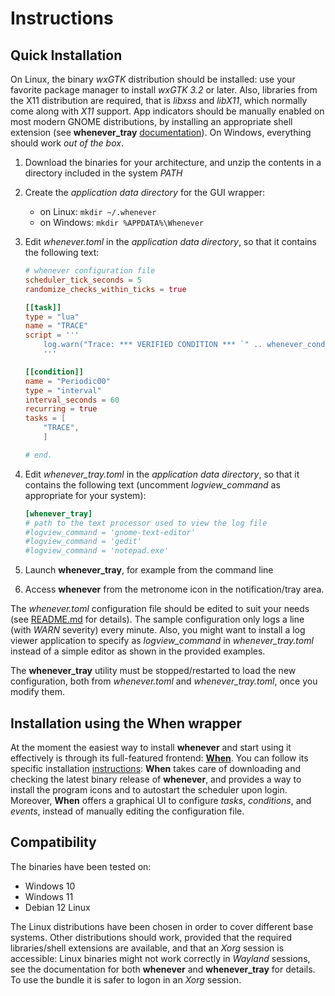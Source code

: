 # Instructions

## Quick Installation

On Linux, the binary _wxGTK_ distribution should be installed: use your favorite package manager to install _wxGTK 3.2_ or later. Also, libraries from the X11 distribution are required, that is _libxss_ and _libX11_, which normally come along with _X11_ support. App indicators should be manually enabled on most modern GNOME distributions, by installing an appropriate shell extension (see **whenever_tray** [documentation](https://github.com/almostearthling/whenever_tray/blob/main/README.md)). On Windows, everything should work _out of the box_.

1. Download the binaries for your architecture, and unzip the contents in a directory included in the system _PATH_
2. Create the _application data directory_ for the GUI wrapper:

    - on Linux: `mkdir ~/.whenever`
    - on Windows: `mkdir %APPDATA%\Whenever`

3. Edit _whenever.toml_ in the _application data directory_, so that it contains the following text:

    ```toml
    # whenever configuration file
    scheduler_tick_seconds = 5
    randomize_checks_within_ticks = true

    [[task]]
    type = "lua"
    name = "TRACE"
    script = '''
        log.warn("Trace: *** VERIFIED CONDITION *** `" .. whenever_condition .. "`");
        '''

    [[condition]]
    name = "Periodic00"
    type = "interval"
    interval_seconds = 60
    recurring = true
    tasks = [
        "TRACE",
        ]

    # end.
    ```

4. Edit _whenever_tray.toml_ in the _application data directory_, so that it contains the following text (uncomment _logview_command_ as appropriate for your system):

    ```toml
    [whenever_tray]
    # path to the text processor used to view the log file
    #logview_command = 'gnome-text-editor'
    #logview_command = 'gedit'
    #logview_command = 'notepad.exe'
    ```

5. Launch **whenever_tray**, for example from the command line
6. Access **whenever** from the metronome icon in the notification/tray area.

The _whenever.toml_ configuration file should be edited to suit your needs (see [README.md](https://github.com/almostearthling/whenever/blob/main/README.md) for details). The sample configuration only logs a line (with _WARN_ severity) every minute. Also, you might want to install a log viewer application to specify as _logview_command_ in _whenever_tray.toml_ instead of a simple editor as shown in the provided examples.

The **whenever_tray** utility must be stopped/restarted to load the new configuration, both from _whenever.toml_ and _whenever_tray.toml_, once you modify them.


## Installation using the When wrapper

At the moment the easiest way to install **whenever** and start using it effectively is through its full-featured frontend: [**When**](https://github.com/almostearthling/when-command). You can follow its specific installation [instructions](https://github.com/almostearthling/when-command/blob/main/support/docs/install.md): **When** takes care of downloading and checking the latest binary release of **whenever**, and provides a way to install the program icons and to autostart the scheduler upon login. Moreover, **When** offers a graphical UI to configure _tasks_, _conditions_, and _events_, instead of manually editing the configuration file.


## Compatibility

The binaries have been tested on:

- Windows 10
- Windows 11
- Debian 12 Linux

The Linux distributions have been chosen in order to cover different base systems. Other distributions should work, provided that the required libraries/shell extensions are available, and that an _Xorg_ session is accessible: Linux binaries might not work correctly in _Wayland_ sessions, see the documentation for both **whenever** and **whenever_tray** for details. To use the bundle it is safer to logon in an _Xorg_ session.

